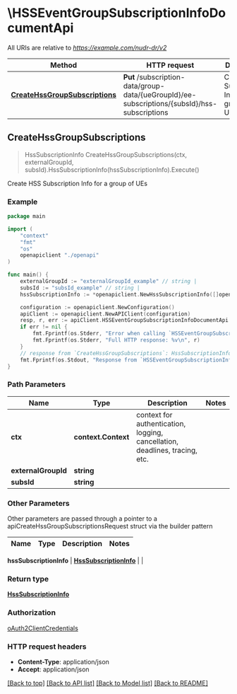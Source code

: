 # \HSSEventGroupSubscriptionInfoDocumentApi

All URIs are relative to *https://example.com/nudr-dr/v2*

Method | HTTP request | Description
------------- | ------------- | -------------
[**CreateHssGroupSubscriptions**](HSSEventGroupSubscriptionInfoDocumentApi.md#CreateHssGroupSubscriptions) | **Put** /subscription-data/group-data/{ueGroupId}/ee-subscriptions/{subsId}/hss-subscriptions | Create HSS Subscription Info for a group of UEs



## CreateHssGroupSubscriptions

> HssSubscriptionInfo CreateHssGroupSubscriptions(ctx, externalGroupId, subsId).HssSubscriptionInfo(hssSubscriptionInfo).Execute()

Create HSS Subscription Info for a group of UEs

### Example

```go
package main

import (
    "context"
    "fmt"
    "os"
    openapiclient "./openapi"
)

func main() {
    externalGroupId := "externalGroupId_example" // string | 
    subsId := "subsId_example" // string | 
    hssSubscriptionInfo := *openapiclient.NewHssSubscriptionInfo([]openapiclient.HssSubscriptionItem{*openapiclient.NewHssSubscriptionItem("HssInstanceId_example", "SubscriptionId_example")}) // HssSubscriptionInfo | 

    configuration := openapiclient.NewConfiguration()
    apiClient := openapiclient.NewAPIClient(configuration)
    resp, r, err := apiClient.HSSEventGroupSubscriptionInfoDocumentApi.CreateHssGroupSubscriptions(context.Background(), externalGroupId, subsId).HssSubscriptionInfo(hssSubscriptionInfo).Execute()
    if err != nil {
        fmt.Fprintf(os.Stderr, "Error when calling `HSSEventGroupSubscriptionInfoDocumentApi.CreateHssGroupSubscriptions``: %v\n", err)
        fmt.Fprintf(os.Stderr, "Full HTTP response: %v\n", r)
    }
    // response from `CreateHssGroupSubscriptions`: HssSubscriptionInfo
    fmt.Fprintf(os.Stdout, "Response from `HSSEventGroupSubscriptionInfoDocumentApi.CreateHssGroupSubscriptions`: %v\n", resp)
}
```

### Path Parameters


Name | Type | Description  | Notes
------------- | ------------- | ------------- | -------------
**ctx** | **context.Context** | context for authentication, logging, cancellation, deadlines, tracing, etc.
**externalGroupId** | **string** |  | 
**subsId** | **string** |  | 

### Other Parameters

Other parameters are passed through a pointer to a apiCreateHssGroupSubscriptionsRequest struct via the builder pattern


Name | Type | Description  | Notes
------------- | ------------- | ------------- | -------------


 **hssSubscriptionInfo** | [**HssSubscriptionInfo**](HssSubscriptionInfo.md) |  | 

### Return type

[**HssSubscriptionInfo**](HssSubscriptionInfo.md)

### Authorization

[oAuth2ClientCredentials](../README.md#oAuth2ClientCredentials)

### HTTP request headers

- **Content-Type**: application/json
- **Accept**: application/json

[[Back to top]](#) [[Back to API list]](../README.md#documentation-for-api-endpoints)
[[Back to Model list]](../README.md#documentation-for-models)
[[Back to README]](../README.md)

